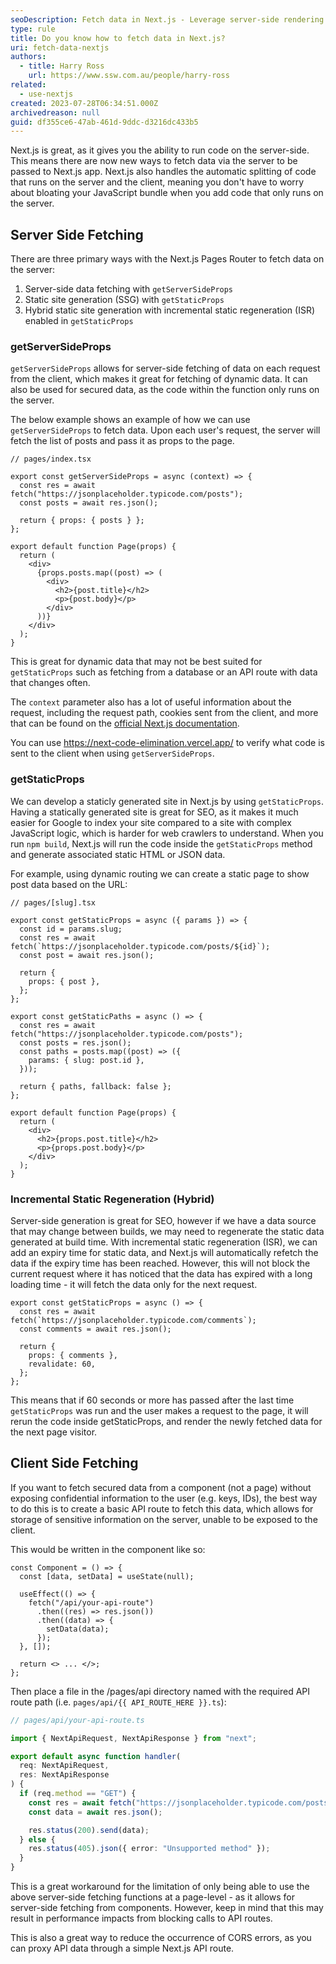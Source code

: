 ```yaml
---
seoDescription: Fetch data in Next.js - Leverage server-side rendering to optimize performance and SEO by using getServerSideProps, getStaticProps, or incremental static regeneration (ISR).
type: rule
title: Do you know how to fetch data in Next.js?
uri: fetch-data-nextjs
authors:
  - title: Harry Ross
    url: https://www.ssw.com.au/people/harry-ross
related:
  - use-nextjs
created: 2023-07-28T06:34:51.000Z
archivedreason: null
guid: df355ce6-47ab-461d-9ddc-d3216dc433b5
---
```


Next.js is great, as it gives you the ability to run code on the server-side. This means there are now new ways to fetch data via the server to be passed to Next.js app. Next.js also handles the automatic splitting of code that runs on the server and the client, meaning you don't have to worry about bloating your JavaScript bundle when you add code that only runs on the server.

<!--endintro-->

## Server Side Fetching

There are three primary ways with the Next.js Pages Router to fetch data on the server:

1. Server-side data fetching with `getServerSideProps`
2. Static site generation (SSG) with `getStaticProps`
3. Hybrid static site generation with incremental static regeneration (ISR) enabled in `getStaticProps`

### getServerSideProps

`getServerSideProps` allows for server-side fetching of data on each request from the client, which makes it great for fetching of dynamic data. It can also be used for secured data, as the code within the function only runs on the server.

The below example shows an example of how we can use `getServerSideProps` to fetch data. Upon each user's request, the server will fetch the list of posts and pass it as props to the page.

```tsx
// pages/index.tsx

export const getServerSideProps = async (context) => {
  const res = await fetch("https://jsonplaceholder.typicode.com/posts");
  const posts = await res.json();

  return { props: { posts } };
};

export default function Page(props) {
  return (
    <div>
      {props.posts.map((post) => (
        <div>
          <h2>{post.title}</h2>
          <p>{post.body}</p>
        </div>
      ))}
    </div>
  );
}
```

This is great for dynamic data that may not be best suited for `getStaticProps` such as fetching from a database or an API route with data that changes often.

The `context` parameter also has a lot of useful information about the request, including the request path, cookies sent from the client, and more that can be found on the [official Next.js documentation](https://nextjs.org/docs/pages/api-reference/functions/get-server-side-props#context-parameter).

You can use <https://next-code-elimination.vercel.app/> to verify what code is sent to the client when using `getServerSideProps`.

### getStaticProps

We can develop a staticly generated site in Next.js by using `getStaticProps`. Having a statically generated site is great for SEO, as it makes it much easier for Google to index your site compared to a site with complex JavaScript logic, which is harder for web crawlers to understand. When you run `npm build`, Next.js will run the code inside the `getStaticProps` method and generate associated static HTML or JSON data.

For example, using dynamic routing we can create a static page to show post data based on the URL:

```tsx
// pages/[slug].tsx

export const getStaticProps = async ({ params }) => {
  const id = params.slug;
  const res = await fetch(`https://jsonplaceholder.typicode.com/posts/${id}`);
  const post = await res.json();

  return {
    props: { post },
  };
};

export const getStaticPaths = async () => {
  const res = await fetch("https://jsonplaceholder.typicode.com/posts");
  const posts = res.json();
  const paths = posts.map((post) => ({
    params: { slug: post.id },
  }));

  return { paths, fallback: false };
};

export default function Page(props) {
  return (
    <div>
      <h2>{props.post.title}</h2>
      <p>{props.post.body}</p>
    </div>
  );
}
```

### Incremental Static Regeneration (Hybrid)

Server-side generation is great for SEO, however if we have a data source that may change between builds, we may need to regenerate the static data generated at build time. With incremental static regeneration (ISR), we can add an expiry time for static data, and Next.js will automatically refetch the data if the expiry time has been reached. However, this will not block the current request where it has noticed that the data has expired with a long loading time - it will fetch the data only for the next request.

```tsx
export const getStaticProps = async () => {
  const res = await fetch(`https://jsonplaceholder.typicode.com/comments`);
  const comments = await res.json();

  return {
    props: { comments },
    revalidate: 60,
  };
};
```

This means that if 60 seconds or more has passed after the last time `getStaticProps` was run and the user makes a request to the page, it will rerun the code inside getStaticProps, and render the newly fetched data for the next page visitor.

## Client Side Fetching

If you want to fetch secured data from a component (not a page) without exposing confidential information to the user (e.g. keys, IDs), the best way to do this is to create a basic API route to fetch this data, which allows for storage of sensitive information on the server, unable to be exposed to the client.

This would be written in the component like so:

```tsx
const Component = () => {
  const [data, setData] = useState(null);

  useEffect(() => {
    fetch("/api/your-api-route")
      .then((res) => res.json())
      .then((data) => {
        setData(data);
      });
  }, []);

  return <> ... </>;
};
```

Then place a file in the /pages/api directory named with the required API route path (i.e. `pages/api/{{ API_ROUTE_HERE }}.ts`):

```ts
// pages/api/your-api-route.ts

import { NextApiRequest, NextApiResponse } from "next";

export default async function handler(
  req: NextApiRequest,
  res: NextApiResponse
) {
  if (req.method == "GET") {
    const res = await fetch("https://jsonplaceholder.typicode.com/posts");
    const data = await res.json();

    res.status(200).send(data);
  } else {
    res.status(405).json({ error: "Unsupported method" });
  }
}
```

This is a great workaround for the limitation of only being able to use the above server-side fetching functions at a page-level - as it allows for server-side fetching from components. However, keep in mind that this may result in performance impacts from blocking calls to API routes.

This is also a great way to reduce the occurrence of CORS errors, as you can proxy API data through a simple Next.js API route.
